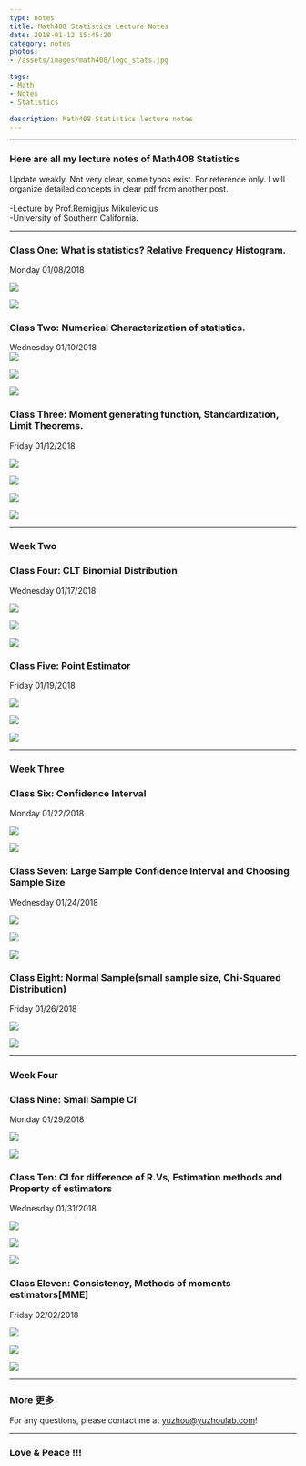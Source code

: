 ```yaml
---
type: notes
title: Math408 Statistics Lecture Notes
date: 2018-01-12 15:45:20
category: notes
photos:
- /assets/images/math408/logo_stats.jpg

tags:
- Math
- Notes
- Statistics

description: Math408 Statistics lecture notes
---
```


  

---

### Here are all my lecture notes of Math408 Statistics
Update weakly. Not very clear, some typos exist. For reference only.
I will organize detailed concepts in clear pdf from another post.
<br><br>
-Lecture by Prof.Remigijus Mikulevicius<br>
-University of Southern California.

---
<!-- more -->

### Class One: What is statistics? Relative Frequency Histogram. 
Monday 01/08/2018 
<br>

![](/assets/images/math408/week_1/1.jpg)

![](/assets/images/math408/week_1/2.jpg)

### Class Two: Numerical Characterization of statistics.
Wednesday 01/10/2018
<br>
![](/assets/images/math408/week_1/3.jpg)

![](/assets/images/math408/week_1/4.jpg)

![](/assets/images/math408/week_1/5.jpg)


### Class Three: Moment generating function, Standardization, Limit Theorems.
Friday 01/12/2018
<br>

![](/assets/images/math408/week_1/5.jpg)

![](/assets/images/math408/week_1/6.jpg)

![](/assets/images/math408/week_1/7.jpg)

![](/assets/images/math408/week_1/8.jpg)

---
### Week Two

### Class Four: CLT Binomial Distribution
Wednesday 01/17/2018
<br>

![](/assets/images/math408/week_2/1.jpg)

![](/assets/images/math408/week_2/2.jpg)

![](/assets/images/math408/week_2/3.jpg)

### Class Five: Point Estimator
Friday 01/19/2018
<br>

![](/assets/images/math408/week_2/4.jpg)

![](/assets/images/math408/week_2/5.jpg)

![](/assets/images/math408/week_2/6.jpg)

---
### Week Three

### Class Six: Confidence Interval
Monday 01/22/2018
<br>

![](/assets/images/math408/week_3/1.jpg)

![](/assets/images/math408/week_3/2.jpg)


### Class Seven: Large Sample Confidence Interval and Choosing Sample Size
Wednesday 01/24/2018
<br>

![](/assets/images/math408/week_3/3.jpg)

![](/assets/images/math408/week_3/4.jpg)

![](/assets/images/math408/week_3/5.jpg)

### Class Eight: Normal Sample(small sample size, Chi-Squared Distribution)
Friday 01/26/2018
<br>

![](/assets/images/math408/week_3/6.jpg)

![](/assets/images/math408/week_3/7.jpg)


---
### Week Four

### Class Nine: Small Sample CI
Monday 01/29/2018
<br>

![](/assets/images/math408/week_4/1.jpg)

![](/assets/images/math408/week_4/2.jpg)


### Class Ten: CI for difference of R.Vs, Estimation methods and Property of estimators
Wednesday 01/31/2018
<br>

![](/assets/images/math408/week_4/3.jpg)

![](/assets/images/math408/week_4/4.jpg)

![](/assets/images/math408/week_4/5.jpg)

### Class Eleven: Consistency, Methods of moments estimators[MME]
Friday 02/02/2018
<br>

![](/assets/images/math408/week_4/6.jpg)

![](/assets/images/math408/week_4/7.jpg)

![](/assets/images/math408/week_4/8.jpg)

---
### More 更多

For any questions, please contact me at yuzhou@yuzhoulab.com! 

---
### Love & Peace !!!
